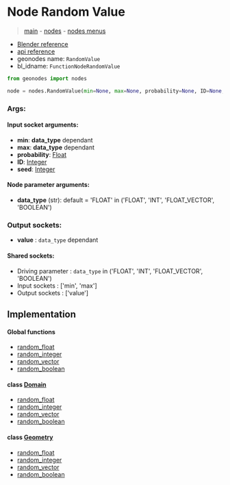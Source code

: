 # Node Random Value

> [main](../structure.md) - [nodes](nodes.md) - [nodes menus](nodes_menus.md)

- [Blender reference](https://docs.blender.org/manual/en/latest/modeling/geometry_nodes/utilities/random_value.html)
- [api reference](https://docs.blender.org/api/current/bpy.types.FunctionNodeRandomValue.html)
- geonodes name: `RandomValue`
- bl_idname: `FunctionNodeRandomValue`

```python
from geonodes import nodes

node = nodes.RandomValue(min=None, max=None, probability=None, ID=None, seed=None, data_type='FLOAT')
```

### Args:

#### Input socket arguments:

- **min**: **data_type** dependant
- **max**: **data_type** dependant
- **probability**: [Float](Float.md)
- **ID**: [Integer](Integer.md)
- **seed**: [Integer](Integer.md)

#### Node parameter arguments:

- **data_type** (str): default = 'FLOAT' in ('FLOAT', 'INT', 'FLOAT_VECTOR', 'BOOLEAN')

### Output sockets:

- **value** : ``data_type`` dependant

#### Shared sockets:

- Driving parameter : ``data_type`` in ('FLOAT', 'INT', 'FLOAT_VECTOR', 'BOOLEAN')
- Input sockets  : ['min', 'max']
- Output sockets : ['value']
## Implementation

#### Global functions

 - [random_float](A.md#random_float)
 - [random_integer](A.md#random_integer)
 - [random_vector](A.md#random_vector)
 - [random_boolean](A.md#random_boolean)
#### class [Domain](Domain.md)

 - [random_float](Domain.md#random_float)
 - [random_integer](Domain.md#random_integer)
 - [random_vector](Domain.md#random_vector)
 - [random_boolean](Domain.md#random_boolean)
#### class [Geometry](Geometry.md)

 - [random_float](Geometry.md#random_float)
 - [random_integer](Geometry.md#random_integer)
 - [random_vector](Geometry.md#random_vector)
 - [random_boolean](Geometry.md#random_boolean)

